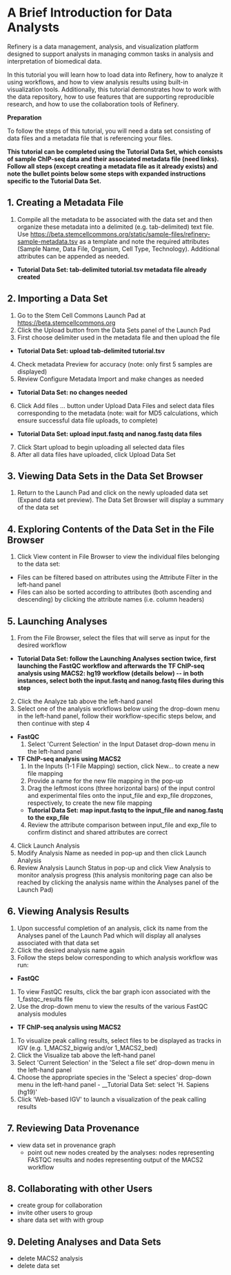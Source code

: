 # A Brief Introduction for Data Analysts 

Refinery is a data management, analysis, and visualization platform designed to support analysts in managing common tasks in analysis and interpretation of biomedical data. 

In this tutorial you will learn how to load data into Refinery, how to analyze it using workflows, and how to view analysis results using built-in visualization tools. Additionally, this tutorial demonstrates how to work with the data repository, how to use features that are supporting reproducible research, and how to use the collaboration tools of Refinery.

__Preparation__

To follow the steps of this tutorial, you will need a data set consisting of data files and a metadata file that is referencing your files.

__This tutorial can be completed using the Tutorial Data Set, which consists of sample ChIP-seq data and their associated metadata file (need links). Follow all steps (except creating a metadata file as it already exists) and note the bullet points below some steps with expanded instructions specific to the Tutorial Data Set.__

## 1. Creating a Metadata File
1. Compile all the metadata to be associated with the data set and then organize these metadata into a delimited (e.g. tab-delimited) text file. Use https://beta.stemcellcommons.org/static/sample-files/refinery-sample-metadata.tsv as a template and note the required attributes (Sample Name, Data File, Organism, Cell Type, Technology). Additional attributes can be appended as needed.
  - __Tutorial Data Set: tab-delimited tutorial.tsv metadata file already created__

## 2. Importing a Data Set 
1. Go to the Stem Cell Commons Launch Pad at https://beta.stemcellcommons.org
2. Click the Upload button from the Data Sets panel of the Launch Pad
3. First choose delimiter used in the metadata file and then upload the file
  - __Tutorial Data Set: upload tab-delimited tutorial.tsv__
4. Check metadata Preview for accuracy (note: only first 5 samples are displayed)
5. Review Configure Metadata Import and make changes as needed
  - __Tutorial Data Set: no changes needed__
6. Click Add files … button under Upload Data Files and select data files corresponding to the metadata (note: wait for MD5 calculations, which ensure successful data file uploads, to complete)
  - __Tutorial Data Set: upload input.fastq and nanog.fastq data files__
7. Click Start upload to begin uploading all selected data files
8. After all data files have uploaded, click Upload Data Set

## 3. Viewing Data Sets in the Data Set Browser
1. Return to the Launch Pad and click on the newly uploaded data set (Expand data set preview). The Data Set Browser will display a summary of the data set

## 4. Exploring Contents of the Data Set in the File Browser
1. Click View content in File Browser to view the individual files belonging to the data set:
  - Files can be filtered based on attributes using the Attribute Filter in the left-hand panel
  - Files can also be sorted according to attributes (both ascending and descending) by clicking the attribute names (i.e. column headers)

## 5. Launching Analyses
1. From the File Browser, select the files that will serve as input for the desired workflow
  - __Tutorial Data Set: follow the Launching Analyses section twice, first launching the FastQC workflow and afterwards the TF ChIP-seq analysis using MACS2: hg19 workflow (details below) -- in both instances, select both the input.fastq and nanog.fastq files during this step__
2. Click the Analyze tab above the left-hand panel
3. Select one of the analysis workflows below using the drop-down menu in the left-hand panel, follow their workflow-specific steps below, and then continue with step 4
  - __FastQC__
    1. Select 'Current Selection' in the Input Dataset drop-down menu in the left-hand panel
  - __TF ChIP-seq analysis using MACS2__
    1. In the Inputs (1-1 File Mapping) section, click New... to create a new file mapping
    2. Provide a name for the new file mapping in the pop-up
    3. Drag the leftmost icons (three horizontal bars) of the input control and experimental files onto the input_file and exp_file dropzones, respectively, to create the new file mapping
      - __Tutorial Data Set: map input.fastq to the input_file and nanog.fastq to the exp_file__
    4. Review the attribute comparison between input_file and exp_file to confirm distinct and shared attributes are correct
4. Click Launch Analysis
5. Modify Analysis Name as needed in pop-up and then click Launch Analysis
6. Review Analysis Launch Status in pop-up and click View Analysis to monitor analysis progress (this analysis monitoring page can also be reached by clicking the analysis name within the Analyses panel of the Launch Pad)

## 6. Viewing Analysis Results
1. Upon successful completion of an analysis, click its name from the Analyses panel of the Launch Pad which will display all analyses associated with that data set
2. Click the desired analysis name again
3. Follow the steps below corresponding to which analysis workflow was run:
  - __FastQC__
  1. To view FastQC results, click the bar graph icon associated with the 1_fastqc_results file
  2. Use the drop-down menu to view the results of the various FastQC analysis modules
  - __TF ChIP-seq analysis using MACS2__
  1. To visualize peak calling results, select files to be displayed as tracks in IGV (e.g. 1_MACS2_bigwig and/or 1_MACS2_bed)
  2. Click the Visualize tab above the left-hand panel
  3. Select 'Current Selection' in the 'Select a file set' drop-down menu in the left-hand panel
  4. Choose the appropriate species in the 'Select a species' drop-down menu in the left-hand panel
    - __Tutorial Data Set: select 'H. Sapiens (hg19)'
  5. Click 'Web-based IGV' to launch a visualization of the peak calling results

## 7. Reviewing Data Provenance
- view data set in provenance graph
  - point out new nodes created by the analyses: nodes representing FASTQC results and nodes representing output of the MACS2 workflow

## 8. Collaborating with other Users
- create group for collaboration
- invite other users to group
- share data set with with group

## 9. Deleting Analyses and Data Sets
- delete MACS2 analysis
- delete data set
